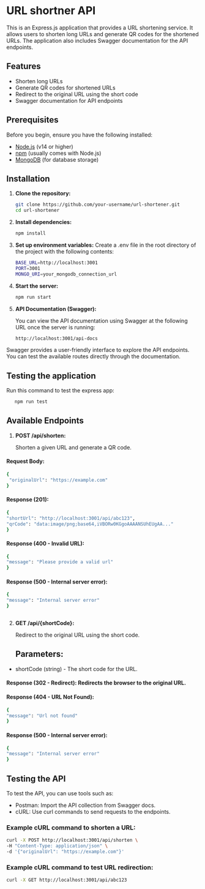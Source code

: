 
# URL shortner API

This is an Express.js application that provides a URL shortening service. It allows users to shorten long URLs and generate QR codes for the shortened URLs. The application also includes Swagger documentation for the API endpoints.

## Features

- Shorten long URLs
- Generate QR codes for shortened URLs
- Redirect to the original URL using the short code
- Swagger documentation for API endpoints

## Prerequisites

Before you begin, ensure you have the following installed:

- [Node.js](https://nodejs.org/) (v14 or higher)
- [npm](https://www.npmjs.com/) (usually comes with Node.js)
- [MongoDB](https://www.mongodb.com/) (for database storage)

## Installation

1. **Clone the repository:**

   ```bash
   git clone https://github.com/your-username/url-shortener.git
   cd url-shortener
   ```
2. **Install dependencies:**

   ```bash
   npm install
   ```

3. **Set up environment variables:**
    Create a .env file in the root directory of the project with the following contents:

   ```bash
   BASE_URL=http://localhost:3001
   PORT=3001
   MONGO_URI=your_mongodb_connection_url
   ```
4. **Start the server:**

   ```bash
   npm run start
   ```

5. **API Documentation (Swagger):**
    
    You can view the API documentation using Swagger at the following URL once the          server is running:


   ```bash
   http://localhost:3001/api-docs
    ```
Swagger provides a user-friendly interface to explore the API endpoints. You can test the available routes directly through the documentation.


## Testing the application

 Run this command to test the express app:
```bash
   npm run test
   ```


## Available Endpoints

1. **POST /api/shorten:**
    
    Shorten a given URL and generate a QR code.


#### Request Body:


   ```bash
   {
    "originalUrl": "https://example.com"
   }
   ```


#### Response (201):


   ```bash
   {
  "shortUrl": "http://localhost:3001/api/abc123",
  "qrCode": "data:image/png;base64,iVBORw0KGgoAAAANSUhEUgAA..."
}

   ```


#### Response (400 - Invalid URL):


   ```bash
{
  "message": "Please provide a valid url"
}


   ```

#### Response (500 - Internal server error):


   ```bash
{
  "message": "Internal server error"
}



   ```


2. **GET /api/{shortCode}:**
    
    Redirect to the original URL using the short code.

    ## Parameters:
- shortCode (string) - The short code for the URL.


#### Response (302 - Redirect): Redirects the browser to the original URL.



#### Response (404 - URL Not Found):


   ```bash
   {
  "message": "Url not found"
}


   ```


#### Response (500 - Internal server error):


   ```bash
{
  "message": "Internal server error"
}

   ```


## Testing the API
To test the API, you can use tools such as:

- Postman: Import the API collection from Swagger docs.
- cURL: Use curl commands to send requests to the endpoints.

### Example cURL command to shorten a URL:

   ```bash
curl -X POST http://localhost:3001/api/shorten \
  -H "Content-Type: application/json" \
  -d '{"originalUrl": "https://example.com"}'


   ```

### Example cURL command to test URL redirection:

   ```bash
curl -X GET http://localhost:3001/api/abc123

   ```
